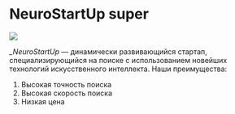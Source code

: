 # NeuroStartUp super

![](https://netology-code.github.io/git-homeworks/introduction/assets/logo.png)


*_NeuroStartUp* — динамически развивающийся стартап, специализирующийся на поиске с использованием новейших технологий искусственного интеллекта.
Наши преимущества:



1. Высокая точность поиска
2. Высокая скорость поиска
3. Низкая цена